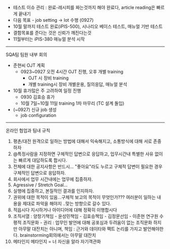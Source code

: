 - 테스트 이슈 관리 : 완료-레시피를 짜는것까지 해야 완료다, article reading은 빠르게 끝내기
- 다음 목표 -  job setting -> lot 수행 (0927)
- 10월 말까지 테스트 완료(iPIS-500), 시나리오 베이스 테스트, 매뉴얼 기반 테스트
- 결함목표를 준다는 것은 신뢰가 깨진다는것
- 11월부터는 iPIS-380 매뉴얼 분석 시작
---
SQA팀 팀원 내부 회의
- 준현씨 OJT 계획
	- 0923~0927 오전 4시간 OJT 진행, 오후 개별 training
		- OJT 시 장비 training
		- 개별 training시 장비  개별운용, 질의응답, 매뉴얼 분석
- 10월 휴가많은 주 고려하여 일정 진행
	- 0930 김효승 휴가
	- 10월 7일~10월 11일 training 1차 마무리 (TC 설계 돌입)
- (~0927) 신규 job 생성
	- job configuration
---
온라인 협업과 팀내 규칙
1. 평촌/대전 원격으로 일하는 방법에 대해서 익숙해지고, 소통방식에 대해 서로 존중하자
2. @특정사람을 지정하면 구체적인 답변으로 응답하고, 업무시간내 특별한 사유 없이는 빠르게 대답하도록 합시다.
3. 전체에 대한 공지사항은 반드시... "좋아요"라도 누르고 구체적 답변이 필요한 경우 구체적인 답변으로 응답하자.
4. 회사에서 업무 시간내에는 업무에 집중하자.
5. Agressive / Stretch Goal...
6. 실행에 집중하고, 본질적인 결과를 인지하자.
7. 권위에 대한 목적이 있음...구체적 보고의 목적이 무엇인가??? 여러분이 일하는 내용을 제대로 파악을 해야지 ..맞는 방향으로 갈수 있다.
8. 적읍시다 지시하거나 아이디어에 대해 정확히 이행합시다
9. 조직서열 : 양창기책임 - 윤성민책임 - 김효승책임 - 김정문선임 - 이준현 연구원
   수평적 조직문화 - 권리 : 업무인 발언에 대해 공포심과 두려움이 없는 조직문화 하지만 아무말 대잔치는 아니며, 책임 : 근거와 데이타와 팩트 논리를 가지고 발언해야한다. brainstorming회의에서는 아무말 대잔치
10. 메타인지 메타인지 = 너 자신을 알라 자기객관화